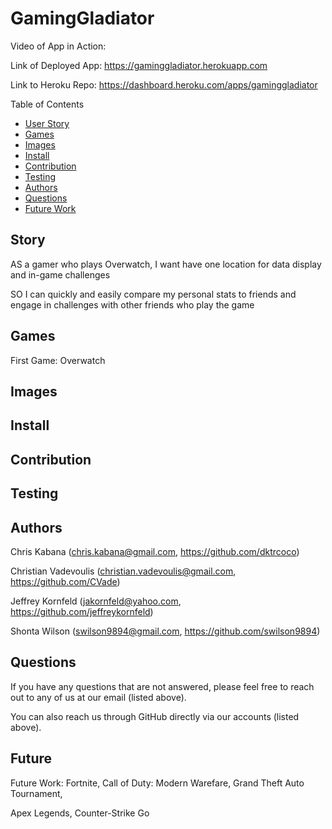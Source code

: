# GamingGladiator

Video of App in Action: 

Link of Deployed App: https://gaminggladiator.herokuapp.com

Link to Heroku Repo: https://dashboard.heroku.com/apps/gaminggladiator


Table of Contents
* [User Story](#story)
* [Games](#games)
* [Images](#images)
* [Install](#install)
* [Contribution](#contribution)
* [Testing](#testing)
* [Authors](#authors)
* [Questions](#questions)
* [Future Work](#future)

## Story

AS a gamer who plays Overwatch, I want have one location for data display and in-game challenges

SO I can quickly and easily compare my personal stats to friends and engage in challenges with other friends who play the game


## Games

First Game: Overwatch

## Images



## Install



## Contribution



## Testing



## Authors

Chris Kabana (chris.kabana@gmail.com, https://github.com/dktrcoco)

Christian Vadevoulis (christian.vadevoulis@gmail.com, https://github.com/CVade)

Jeffrey Kornfeld (jakornfeld@yahoo.com, https://github.com/jeffreykornfeld)

Shonta Wilson (swilson9894@gmail.com, https://github.com/swilson9894)

## Questions

If you have any questions that are not answered, please feel free to reach out to any of us at our email (listed above). 

You can also reach us through GitHub directly via our accounts (listed above).

## Future

Future Work: Fortnite, Call of Duty: Modern Warefare, Grand Theft Auto Tournament,

Apex Legends, Counter-Strike Go